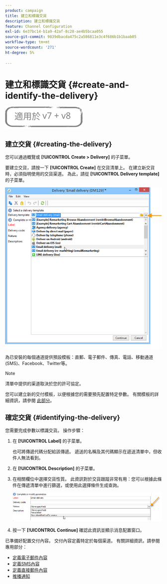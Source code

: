 ```yaml
---
product: campaign
title: 建立和標識交貨
description: 建立和標識交貨
feature: Channel Configuration
exl-id: 6e37bc14-b1a9-42af-8c28-ae4b5bcaa055
source-git-commit: 9839dbacda475c2a586811e3c4f686b1b1baab05
workflow-type: tm+mt
source-wordcount: '271'
ht-degree: 5%

---
```


# 建立和標識交貨 {#create-and-identify-the-delivery}

![](../../assets/common.svg)

## 建立交貨 {#creating-the-delivery}

您可以通過概覽或 **[!UICONTROL Create > Delivery]** 的子菜單。


要建立交貨，請按一下 **[!UICONTROL Create]** 在交貨清單上。 在建立新交貨時，必須指明使用的交貨渠道。 為此，請從 **[!UICONTROL Delivery template]** 的子菜單。

![](assets/s_ncs_user_wizard_email01_1.png)

為已安裝的每個通道提供預設模板：直郵、電子郵件、傳真、電話、移動通道(SMS)、Facebook、Twitter等。

>[!NOTE]
>
>清單中提供的渠道取決於您的許可協定。

您可以建立新的交付模板，以便根據您的需要預先配置特定參數。 有關模板的詳細資訊，請參閱 [此部分](about-templates.md)。

## 確定交貨 {#identifying-the-delivery}

您需要完成參數以標識交貨。 操作步驟：

1. 在 **[!UICONTROL Label]** 的子菜單。

   也可將傳遞代碼分配給該傳遞。 遞送的名稱及其代碼顯示在遞送清單中，但收件人無法看到。

1. 在 **[!UICONTROL Description]** 的子菜單。
1. 在相關欄位中選擇交貨性質。 此資訊對於交貨跟蹤非常有用：您可以根據此條件在傳遞清單中進行篩選，或使用此選擇條件生成查詢。

   ![](assets/s_ncs_user_email_del_nature.png)

1. 按一下 **[!UICONTROL Continue]** 確認此資訊並顯示消息配置窗口。

已準備好配置交付內容。 交付內容定義特定於每個渠道。 有關詳細資訊，請參閱專用部分：

* [定義電子郵件內容](defining-the-email-content.md)
* [定義SMS內容](sms-create.md#defining-the-sms-content)
* [定義直接郵件內容](defining-the-direct-mail-content.md)
* [推播通知](about-mobile-app-channel.md)
